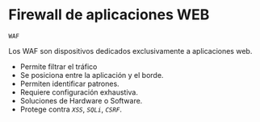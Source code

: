 # Firewall de aplicaciones WEB

`WAF`

Los WAF son dispositivos dedicados exclusivamente a aplicaciones web.

- Permite filtrar el tráfico
- Se posiciona entre la aplicación y el borde.
- Permiten identificar patrones.
- Requiere configuración exhaustiva.
- Soluciones de Hardware o Software.
- Protege contra _`XSS`_, _`SQLi`_, _`CSRF`_.
